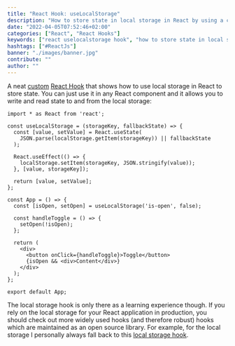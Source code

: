 ```yaml
---
title: "React Hook: useLocalStorage"
description: "How to store state in local storage in React by using a custom useLocalStorage hook ..."
date: "2022-04-05T07:52:46+02:00"
categories: ["React", "React Hooks"]
keywords: ["react uselocalstorage hook", "how to store state in local storage"]
hashtags: ["#ReactJs"]
banner: "./images/banner.jpg"
contribute: ""
author: ""
---
```


A neat [custom](/react-custom-hook/) [React Hook](/react-hooks) that shows how to use local storage in React to store state. You can just use it in any React component and it allows you to write and read state to and from the local storage:

```javascript{3-13,16}
import * as React from 'react';

const useLocalStorage = (storageKey, fallbackState) => {
  const [value, setValue] = React.useState(
    JSON.parse(localStorage.getItem(storageKey)) || fallbackState
  );

  React.useEffect(() => {
    localStorage.setItem(storageKey, JSON.stringify(value));
  }, [value, storageKey]);

  return [value, setValue];
};

const App = () => {
  const [isOpen, setOpen] = useLocalStorage('is-open', false);

  const handleToggle = () => {
    setOpen(!isOpen);
  };

  return (
    <div>
      <button onClick={handleToggle}>Toggle</button>
      {isOpen && <div>Content</div>}
    </div>
  );
};

export default App;
```

The local storage hook is only there as a learning experience though. If you rely on the local storage for your React application in production, you should check out more widely used hooks (and therefore robust) hooks which are maintained as an open source library. For example, for the local storage I personally always fall back to this [local storage hook](https://www.npmjs.com/package/use-local-storage-state).